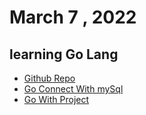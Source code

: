 # March 7 , 2022 
## learning Go Lang
* [Github Repo](https://github.com/Riyaz-khan-shuvo/go)
* [Go Connect With mySql](https://github.com/Riyaz-khan-shuvo/go-connect-mySql)
* [Go With Project](https://github.com/Riyaz-khan-shuvo/go-with-project)
